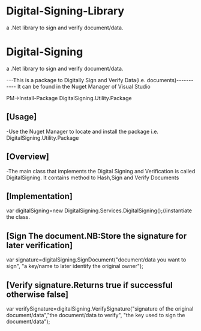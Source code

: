 # Digital-Signing-Library
a .Net library to sign and verify document/data.

# Digital-Signing
a .Net library to sign and verify document/data.

---This is a package to  Digitally Sign and Verify Data(i.e. documents)-----------
It can be found in the Nuget Manager of Visual Studio

PM->Install-Package DigitalSigning.Utility.Package 

[Usage]
-------
-Use the Nuget Manager to locate and install the package i.e.
 DigitalSigning.Utility.Package

[Overview]
----------
-The main class that implements the Digital Signing and Verification is called DigitalSigning.
 It contains method to Hash,Sign and Verify Documents

[Implementation]
----------------
var digitalSigning=new DigitalSigning.Services.DigitalSigning();//instantiate the class.

[Sign The document.NB:Store the signature for later verification]
------------------------------------------------------------------
var signature=digitalSigning.SignDocument("document/data you want to sign", "a key/name to later identify the original owner");

[Verify signature.Returns true if successful otherwise false]
-------------------------------------------------------------
var verifySignature=digitalSigning.VerifySignature("signature of the original document/data","the document/data to verify", "the key used to sign the document/data");
